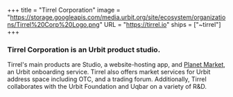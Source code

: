 +++
title = "Tirrel Corporation"
image = "https://storage.googleapis.com/media.urbit.org/site/ecosystem/organizations/Tirrel%20Corp%20Logo.png"
URL = "https://tirrel.io"
ships = ["~tirrel"]
+++

### Tirrel Corporation is an Urbit product studio. 

Tirrel's main products are Studio, a website-hosting app, and [Planet Market](https://planet.market), an Urbit onboarding service. Tirrel also offers market services for Urbit address space including OTC, and a trading forum. Additionally, Tirrel collaborates with the Urbit Foundation and Uqbar on a variety of R&D.